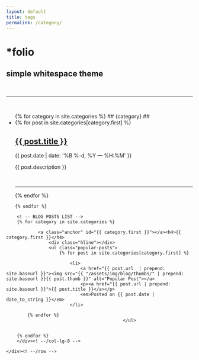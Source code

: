```yaml
---
layout: default
title: tags
permalink: /category/
---
```


<div class="header-bar">
  <h1>*folio</h1>
  <h2>simple whitespace theme</h2>
  <br/>
  <hr>
  <br/>
</div>


<ul class="post-list">
    {% for category in site.categories %}
    ## {category} ##
      <li>
      {% for post in site.categories[category.first] %}
            <h2><a class="post-title" href="{{ post.url | prepend: site.baseurl }}">{{ post.title }}</a></h2>
            <p class="post-meta">{{ post.date | date: '%B %-d, %Y — %H:%M' }}</p>
            <p>{{ post.description }}</p>
            <br/>
            <hr/>
        {% endfor %}
      </li>
      
    {% endfor %}
</ul>


<div class="container mtb">
    <div class="row">
        <div class="col-lg-8">

        <! -- BLOG POSTS LIST -->
        {% for category in site.categories %}

                <a class="anchor" id="{{ category.first }}"></a><h4>{{ category.first }}</h4>
                    <div class="hline"></div>
                    <ul class="popular-posts">
                        {% for post in site.categories[category.first] %}

                            <li>
                                <a href="{{ post.url  | prepend: site.baseurl }}"><img src="{{ "/assets/img/blog/thumbs/" | prepend: site.baseurl }}{{ post.thumb }}" alt="Popular Post"></a>
                                <p><a href="{{ post.url | prepend: site.baseurl }}">{{ post.title }}</a></p>
                                <em>Posted on {{ post.date | date_to_string }}</em>
                            </li>

            {% endfor %}
                                                </ul>


        {% endfor %}
        </div><! --/col-lg-8 -->

    </div><! --/row -->
</div><! --/container -->
